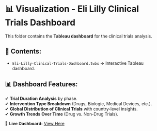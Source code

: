 # 📊 Visualization - Eli Lilly Clinical Trials Dashboard

This folder contains the **Tableau dashboard** for the clinical trials analysis.

## 📌 Contents:
- `Eli-Lilly-Clinical-Trials-Dashboard.twbx` → Interactive Tableau dashboard.

## 📊 Dashboard Features:
✔ **Trial Duration Analysis** by phase.  
✔ **Intervention Type Breakdown** (Drugs, Biologic, Medical Devices, etc.).  
✔ **Global Distribution of Clinical Trials** with country-level insights.  
✔ **Growth Trends Over Time** (Drug vs. Non-Drug Trials).  

🔗 **Live Dashboard:** [View Here](https://public.tableau.com/app/profile/kiran.mayi.hari.babu/viz/Eli-Lilly-Clinical-Trials-Dashboard/Dashboard1)
